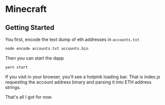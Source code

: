 # Minecraft

## Getting Started

You first, encode the text dump of eth addresses in `accounts.txt`

```bash
node encode accounts.txt accounts.bin
```

Then you can start the dapp

```bash
yarn start
```

If you visit in your browser, you'll see a hotpink loading bar. That is index.js requesting the account address binary and parsing it into ETH address strings.

That's all I got for now.

